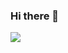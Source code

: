 ### Hi there 👋

<!--
**supermicrosoft/supermicrosoft** is a ✨ _special_ ✨ repository because its `README.md` (this file) appears on your GitHub profile.

Here are some ideas to get you started:

- 🔭 I’m currently working on ...
- 🌱 I’m currently learning ...
- 👯 I’m looking to collaborate on ...
- 🤔 I’m looking for help with ...
- 💬 Ask me about ...
- 📫 How to reach me: ...
- 😄 Pronouns: ...
- ⚡ Fun fact: ...
-->

<a href="https://github.com/supermicrosoft" target="_blank"><img src="https://img.shields.io/badge/Love-EA4AAA?style=for-the-badge&logo=GitHub Sponsors&logoColor=white"/></a>

<!--
<img src="https://img.shields.io/badge/LOVE-EA4AAA?style=for-the-badge&logo=GitHub Sponsors&logoColor=white">
-->
